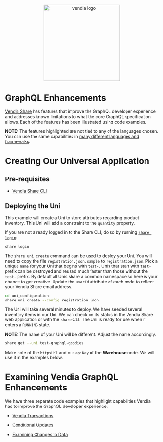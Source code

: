 <p align="center">
  <a href="https://vendia.net/">
    <img src="https://www.vendia.net/images/logo/black.svg" alt="vendia logo" width="250px">
  </a>
</p>

# GraphQL Enhancements

[Vendia Share](https://share.vendia.net/) has features that improve the GraphQL developer experience and addresses known limitations to what the core GraphQL specification allows. Each of the features has been illustrated using code examples.

**NOTE:** The features highlighted are not tied to any of the languages chosen. You can use the same capabilities in [many different languages and frameworks](https://graphql.org/code/).

# Creating Our Universal Application

## Pre-requisites

* [Vendia Share CLI](https://vendia.net/docs/share/cli)

## Deploying the Uni

This example will create a Uni to store attributes regarding product inventory. This Uni will add a constraint to the `quantity` property.

If you are not already logged in to the Share CLI, do so by running [`share login`](https://vendia.net/docs/share/cli/commands/login):

```bash
share login
```

The `share uni create` command can be used to deploy your Uni. You will need to copy the file `registration.json.sample` to `registration.json`. Pick a unique `name` for your Uni that begins with `test-`. Unis that start with `test-` prefix can be destroyed and reused much faster than those without the `test-` prefix. By default all Unis share a common namespace so here is your chance to get creative. Update the `userId` attribute of each node to reflect your Vendia Share email address.

```bash
cd uni_configuration
share uni create --config registration.json
```

The Uni will take several minutes to deploy. We have seeded several inventory items in our Uni. We can check on its status in the Vendia Share web application or with the `share` CLI. The Uni is ready for use when it enters a `RUNNING` state.

**NOTE:** The name of your Uni will be different. Adjust the name accordingly.

```bash
share get --uni test-graphql-goodies
```

Make note of the `httpsUrl` and our `apiKey` of the **Warehouse** node. We will use it in the examples below.

# Examining Vendia GraphQL Enhancements

We have three separate code examples that highlight capabilities Vendia has to improve the GraphQL developer experience.

* [Vendia Transactions](./node/README.md)

* [Conditional Updates](./golang1.x/README.md)

* [Examining Changes to Data](./python3/README.md)

